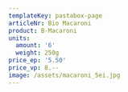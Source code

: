```yaml
---
templateKey: pastabox-page
articleNr: Bio Macaroni
product: B-Macaroni
units:
  amount: '6'
  weight: 250g
price_ep: '5.50'
price_vp: 8.--
image: /assets/macaroni_5ei.jpg
---
```


